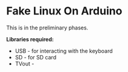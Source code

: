 Fake Linux On Arduino
===

This is in the preliminary phases.

**Libraries required:**

* USB - for interacting with the keyboard
* SD - for SD card
* TVout - 
